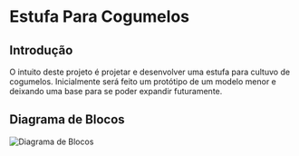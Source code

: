 # Estufa Para Cogumelos

## Introdução

O intuito deste projeto é projetar e desenvolver uma estufa para cultuvo de cogumelos.
Inicialmente será feito um protótipo de um modelo menor e deixando uma base para se poder expandir futuramente.

## Diagrama de Blocos
![Diagrama de Blocos](https://github.com/StacherFox/Projeto-Integrador-3-2018-1/blob/Estufa-para-Cogumelos/imgs/block_diagram.bmp)


